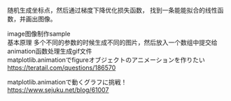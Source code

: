 随机生成坐标点，然后通过梯度下降优化损失函数，
找到一条能能拟合的线性函数，并画出图像。

image图像制作sample   
基本原理 多个不同的参数的时候生成不同的图片，然后放入一个数组中提交给animation函数处理生成gif文件   
matplotlib.animationでfigureオブジェクトのアニメーションを作りたい   
https://teratail.com/questions/186570   

matplotlib.animationで動くグラフに挑戦！   
https://www.sejuku.net/blog/61007   
